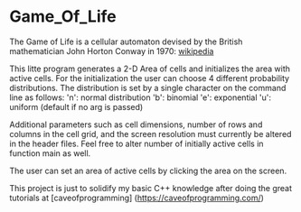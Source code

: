 # Game_Of_Life
The Game of Life is a cellular automaton devised by the British mathematician John Horton Conway in 1970: [wikipedia](https://en.wikipedia.org/wiki/Conway%27s_Game_of_Life)

This litte program generates a 2-D Area of cells and initializes the area with active cells.
For the initialization the user can choose 4 different probability distributions. The distribution is set by a single character on the command line as follows:
'n': normal distribution
'b': binomial
'e': exponential
'u': uniform (default if no arg is passed)

Additional parameters such as cell dimensions, number of rows and columns in the cell grid, and the screen resolution must currently be altered in the header files.
Feel free to alter number of initially active cells in function main as well. 

The user can set an area of active cells by clicking the area on the screen.

This project is just to solidify my basic C++ knowledge after doing the great tutorials at [caveofprogramming] (https://caveofprogramming.com/)